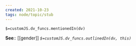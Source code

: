 ```yaml
---
created: 2021-10-23
tags: node/topic/stub
---
```

`$=customJS.dv_funcs.mentionedIn(dv)`


**See**:: [[gender]]
*`$=customJS.dv_funcs.outlinedIn(dv, this)`*